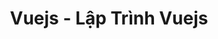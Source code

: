 ---
layout: posts_by_category
categories: Vuejs
title: Vuejs - Lập Trình Vuejs
permalink: /category/vuejs
---